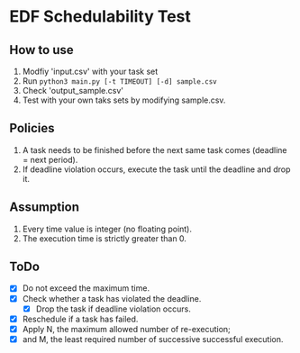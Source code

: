 # EDF Schedulability Test
## How to use
1. Modfiy 'input.csv' with your task set
2. Run `python3 main.py [-t TIMEOUT] [-d] sample.csv`
3. Check 'output_sample.csv'
4. Test with your own taks sets by modifying sample.csv.

## Policies
1. A task needs to be finished before the next same task comes (deadline = next period). 
2. If deadline violation occurs, execute the task until the deadline and drop it.

## Assumption
1. Every time value is integer (no floating point).
2. The execution time is strictly greater than 0.

## ToDo
- [x] Do not exceed the maximum time.
- [x] Check whether a task has violated the deadline.
    - [x] Drop the task if deadline violation occurs.
- [x] Reschedule if a task has failed.
- [x] Apply N, the maximum allowed number of re-execution;
- [x] and M, the least required number of successive successful execution.